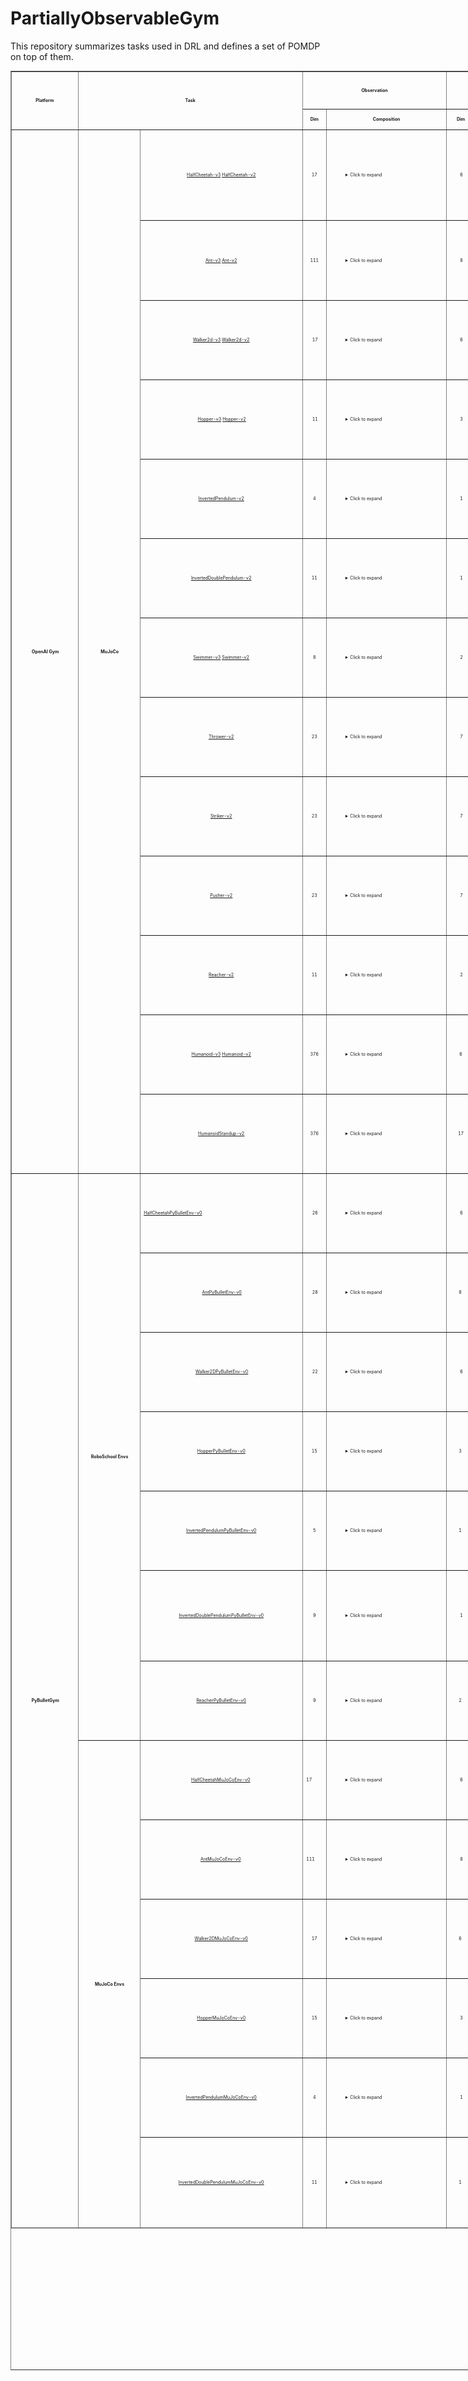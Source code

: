 # PartiallyObservableGym
This repository summarizes tasks used in DRL and defines a set of POMDP on top of them.

<table class="table-dense" style="height: 3679px; width: 1200px; margin-left: auto; margin-right: auto; font-size: 50%;" border="black" cellspacing="0" cellpadding="0">
<tbody>
<tr style="height: 60px;">
<td style="width: 105px; text-align: center; height: 93px;" rowspan="2"><strong>Platform</strong></td>
<td style="width: 364px; text-align: center; height: 93px;" colspan="2" rowspan="2"><strong>Task</strong></td>
<td style="width: 206px; text-align: center; height: 60px;" colspan="2"><strong>Observation</strong></td>
<td style="width: 247px; text-align: center; height: 60px;" colspan="2"><strong>Action</strong></td>
<td style="width: 247px; text-align: center; height: 60px;" colspan="1" rowspan="2"><strong>Image</strong></td>
</tr>
<tr style="height: 33px;">
<td style="width: 32px; text-align: center; height: 33px;"><strong>Dim</strong></td>
<td style="width: 174px; text-align: center; height: 33px;" rowspan="1"><strong>Composition</strong></td>
<td style="width: 40.5px; text-align: center; height: 33px;"><strong>Dim</strong></td>
<td style="width: 206.5px; text-align: center; height: 33px;" rowspan="1"><strong>Composition</strong></td>
</tr>
<tr style="height: 145px;">
<td style="width: 105px; text-align: center; height: 1670px;" rowspan="13"> <strong>OpenAI Gym</strong></td>
<td style="width: 97px; text-align: center; height: 1670px;" rowspan="13"> <strong>MuJoCo</strong></td>
<td style="width: 267px; text-align: center; height: 145px;"><a href="https://github.com/openai/gym/blob/master/gym/envs/mujoco/half_cheetah_v3.py" target="_blank" rel="noopener">HalfCheetah-v3</a> <a href="https://github.com/openai/gym/blob/master/gym/envs/mujoco/half_cheetah.py" target="_blank" rel="noopener">HalfCheetah-v2</a></td>
<td style="width: 32px; text-align: center; height: 145px;">17</td>
<td style="width: 174px; text-align: left; padding-left: 30px; height: 145px;"><details> <summary>Click to expand</summary>
<ul>
<li style="text-align: left;">Position: 1-8 (d=8)</li>
<li style="text-align: left;">Velocity: 9-17 (d=9)</li>
</ul>
</details></td>
<td style="width: 40.5px; text-align: center; height: 145px;"> 6</td>
<td style="width: 206.5px; text-align: center; height: 145px;"><details> <summary>Click to expand</summary></details></td>
<td style="width: 206.5px; text-align: center; height: 145px;"> <details> <summary>Click to expand</summary></details></td>
</tr>
<tr style="height: 128px;">
<td style="width: 267px; text-align: center; height: 128px;"><a href="https://github.com/openai/gym/blob/master/gym/envs/mujoco/ant_v3.py" target="_blank" rel="noopener">Ant-v3</a> <a href="https://github.com/openai/gym/blob/master/gym/envs/mujoco/ant.py" target="_blank" rel="noopener">Ant-v2</a></td>
<td style="width: 32px; text-align: center; height: 128px;">111</td>
<td style="width: 174px; text-align: left; padding-left: 30px; height: 128px;"><details> <summary>Click to expand</summary>
<ul>
<li>position: 1-13 (d=13)</li>
<li>velocity: 14-27 (d=14)</li>
<li>cfrc_ext: 28-111 (d=64)</li>
</ul>
</details></td>
<td style="width: 40.5px; text-align: center; height: 128px;"> 8</td>
<td style="width: 206.5px; height: 128px; padding-left: 30px;"> <details open=""> <summary>Click to expand</summary></details></td>
<td style="width: 206.5px; height: 128px; padding-left: 30px;"> <details open=""> <summary>Click to expand</summary></details></td>
</tr>
<tr style="height: 127px;">
<td style="width: 267px; text-align: center; height: 127px;"><a href="https://github.com/openai/gym/blob/master/gym/envs/mujoco/walker2d_v3.py" target="_blank" rel="noopener">Walker2d-v3</a> <a href="https://github.com/openai/gym/blob/master/gym/envs/mujoco/walker2d.py" target="_blank" rel="noopener">Walker2d-v2</a></td>
<td style="width: 32px; text-align: center; height: 127px;"> 17</td>
<td style="width: 174px; text-align: left; padding-left: 30px; height: 127px;"><details> <summary>Click to expand</summary>
<ul>
<li>position: 1-8 (d=8)</li>
<li>velocity: 9-17 (d=9)</li>
</ul>
</details></td>
<td style="width: 40.5px; text-align: center; height: 127px;"> 6</td>
<td style="width: 206.5px; text-align: center; height: 127px;"><details> <summary>Click to expand</summary></details> </td>
<td style="width: 206.5px; text-align: center; height: 127px;"><details> <summary>Click to expand</summary></details> </td>
</tr>
<tr style="height: 127px;">
<td style="width: 267px; text-align: center; height: 127px;"> <a href="https://github.com/openai/gym/blob/master/gym/envs/mujoco/hopper_v3.py" target="_blank" rel="noopener">Hopper-v3</a> <a href="http://localhost:8888/notebooks/Google%20Drive/git_repos/spinningup-new/spinup/algos/pytorch/lstm_ddpg/Untitled2.ipynb" target="_blank" rel="noopener">Hopper-v2</a></td>
<td style="width: 32px; text-align: center; height: 127px;"> 11</td>
<td style="width: 174px; padding-left: 30px; height: 127px;"><details> <summary>Click to expand</summary>
<ul>
<li>position: 1-5 (d=5)</li>
<li>velocity: 6-11 (d=6)</li>
</ul>
</details></td>
<td style="width: 40.5px; text-align: center; height: 127px;"> 3</td>
<td style="width: 206.5px; text-align: center; height: 127px;"> <details> <summary>Click to expand</summary></details></td>
<td style="width: 206.5px; text-align: center; height: 127px;"> <details> <summary>Click to expand</summary></details></td>
</tr>
<tr style="height: 127px;">
<td style="width: 267px; text-align: center; height: 127px;"><a href="https://github.com/openai/gym/blob/master/gym/envs/mujoco/inverted_pendulum.py" target="_blank" rel="noopener">InvertedPendulum-v2</a></td>
<td style="width: 32px; text-align: center; height: 127px;">4</td>
<td style="width: 174px; padding-left: 30px; height: 127px;"><details> <summary>Click to expand</summary>
<ul>
<li>position: 1-2 (d=2)</li>
<li>velocity: 3-4 (d=2)</li>
</ul>
</details></td>
<td style="width: 40.5px; text-align: center; height: 127px;"> 1</td>
<td style="width: 206.5px; text-align: center; height: 127px;"> <details> <summary>Click to expand</summary></details></td>
<td style="width: 206.5px; text-align: center; height: 127px;"> <details> <summary>Click to expand</summary></details></td>
</tr>
<tr style="height: 127px;">
<td style="width: 267px; text-align: center; height: 127px;"><a href="https://github.com/openai/gym/blob/master/gym/envs/mujoco/inverted_double_pendulum.py" target="_blank" rel="noopener">InvertedDoublePendulum-v2</a></td>
<td style="width: 32px; text-align: center; height: 127px;">11</td>
<td style="width: 174px; padding-left: 30px; height: 127px;"><details> <summary>Click to expand</summary>
<ul>
<li>cart position: 1</li>
<li>link angles sin: 2-3</li>
<li>link angles cos: 4-5</li>
<li>link velocity: 6-8 (d=3)</li>
<li>qfrc_constraint: 9-11 (d=3)</li>
</ul>
</details></td>
<td style="width: 40.5px; text-align: center; height: 127px;"> 1</td>
<td style="width: 206.5px; text-align: center; height: 127px;"><details> <summary>Click to expand</summary></details> </td>
<td style="width: 206.5px; text-align: center; height: 127px;"> <details> <summary>Click to expand</summary></details></td>
</tr>
<tr style="height: 127px;">
<td style="width: 267px; text-align: center; height: 127px;"><a href="https://github.com/openai/gym/blob/master/gym/envs/mujoco/swimmer_v3.py" target="_blank" rel="noopener">Swimmer-v3</a> <a href="https://github.com/openai/gym/blob/master/gym/envs/mujoco/walker2d.py" target="_blank" rel="noopener">Swimmer-v2</a></td>
<td style="width: 32px; text-align: center; height: 127px;">8</td>
<td style="width: 174px; padding-left: 30px; height: 127px;"><details> <summary>Click to expand</summary>
<ul>
<li>position: 1-3 (d=3)</li>
<li>velocity: 4-8 (d=5)</li>
</ul>
</details></td>
<td style="width: 40.5px; text-align: center; height: 127px;"> 2</td>
<td style="width: 206.5px; text-align: center; height: 127px;"> <details> <summary>Click to expand</summary></details></td>
<td style="width: 206.5px; text-align: center; height: 127px;"> <details> <summary>Click to expand</summary></details></td>
</tr>
<tr style="height: 127px;">
<td style="width: 267px; text-align: center; height: 127px;"><a href="https://github.com/openai/gym/blob/master/gym/envs/mujoco/thrower.py" target="_blank" rel="noopener">Thrower-v2</a></td>
<td style="width: 32px; text-align: center; height: 127px;">23</td>
<td style="width: 174px; padding-left: 30px; height: 127px;"><details> <summary>Click to expand</summary>
<ul>
<li>position: 1-7 (d=7)</li>
<li>velocity: 8-14 (d=7)</li>
<li>get_body_com("r_wrist_roll_link"): 15-17 (d=3)</li>
<li>get_body_com("ball"): 18-20 (d=3)</li>
<li>get_body_com("goal"): 21-23 (d=3)</li>
</ul>
</details></td>
<td style="width: 40.5px; text-align: center; height: 127px;"> 7</td>
<td style="width: 206.5px; text-align: center; height: 127px;"><details> <summary>Click to expand</summary></details> </td>
<td style="width: 206.5px; text-align: center; height: 127px;"> <details> <summary>Click to expand</summary></details></td>
</tr>
<tr style="height: 127px;">
<td style="width: 267px; text-align: center; height: 127px;"><a href="https://github.com/openai/gym/blob/master/gym/envs/mujoco/striker.py" target="_blank" rel="noopener">Striker-v2</a></td>
<td style="width: 32px; text-align: center; height: 127px;">23</td>
<td style="width: 174px; padding-left: 30px; height: 127px;"><details> <summary>Click to expand</summary>
<ul>
<li>position: 1-7 (d=7)</li>
<li>velocity: 8-14 (d=7)</li>
<li>get_body_com("tips_arm"): 15-17 (d=3)</li>
<li>get_body_com("object"): 18-20 (d=3)</li>
<li>get_body_com("goal"): 21-23 (d=3)</li>
</ul>
</details></td>
<td style="width: 40.5px; text-align: center; height: 127px;"> 7</td>
<td style="width: 206.5px; text-align: center; height: 127px;"> <details> <summary>Click to expand</summary></details></td>
<td style="width: 206.5px; text-align: center; height: 127px;"><details> <summary>Click to expand</summary></details> </td>
</tr>
<tr style="height: 127px;">
<td style="width: 267px; text-align: center; height: 127px;"><a href="https://github.com/openai/gym/blob/master/gym/envs/mujoco/pusher.py" target="_blank" rel="noopener">Pusher-v2</a></td>
<td style="width: 32px; text-align: center; height: 127px;">23</td>
<td style="width: 174px; padding-left: 30px; height: 127px;"><details> <summary>Click to expand</summary>
<ul>
<li>position: 1-7 (d=7)</li>
<li>velocity: 8-14 (d=7)</li>
<li>get_body_com("tips_arm"): 15-17 (d=3)</li>
<li>get_body_com("object"): 18-20 (d=3)</li>
<li>get_body_com("goal"): 21-23 (d=3)</li>
</ul>
</details></td>
<td style="width: 40.5px; text-align: center; height: 127px;"> 7</td>
<td style="width: 206.5px; text-align: center; height: 127px;"><details> <summary>Click to expand</summary></details> </td>
<td style="width: 206.5px; text-align: center; height: 127px;"><details> <summary>Click to expand</summary></details> </td>
</tr>
<tr style="height: 127px;">
<td style="width: 267px; text-align: center; height: 127px;"><a href="https://github.com/openai/gym/blob/master/gym/envs/mujoco/reacher.py" target="_blank" rel="noopener">Reacher-v2</a></td>
<td style="width: 32px; text-align: center; height: 127px;">11</td>
<td style="width: 174px; padding-left: 30px; height: 127px;"><details> <summary>Click to expand</summary>
<ul>
<li>cos: 1-2 (d=2)</li>
<li>sin: 3-4 (d=2)</li>
<li>position: 5-6 (d=2)</li>
<li>velocity: 7-8 (d=2)</li>
<li>get_body_com("fingertip")-get_body_com("target"): 9-11 (d=3)</li>
</ul>
</details></td>
<td style="width: 40.5px; text-align: center; height: 127px;"> 2</td>
<td style="width: 206.5px; text-align: center; height: 127px;"> <details> <summary>Click to expand</summary></details></td>
<td style="width: 206.5px; text-align: center; height: 127px;"> <details> <summary>Click to expand</summary></details></td>
</tr>
<tr style="height: 127px;">
<td style="width: 267px; text-align: center; height: 127px;"><a href="https://github.com/openai/gym/blob/master/gym/envs/mujoco/humanoid_v3.py" target="_blank" rel="noopener">Humanoid-v3</a> <a href="https://github.com/openai/gym/blob/master/gym/envs/mujoco/humanoid.py" target="_blank" rel="noopener">Humanoid-v2</a></td>
<td style="width: 32px; text-align: center; height: 127px;">376</td>
<td style="width: 174px; padding-left: 30px; height: 127px;"><details> <summary>Click to expand</summary>
<ul>
<li>position: 1-22 (d=22)</li>
<li>velocity: 23-45 (d=23)</li>
<li>com_inertia: 46-185 (d=140)</li>
<li>com_velocity: 186-269 (d=84)</li>
<li>actuator_forces: 270-292 (d=23)</li>
<li>external_contact_forces: 293-376 (d=84)</li>
</ul>
</details></td>
<td style="width: 40.5px; text-align: center; height: 127px;">6</td>
<td style="width: 206.5px; text-align: center; height: 127px;"><details> <summary>Click to expand</summary></details> </td>
<td style="width: 206.5px; text-align: center; height: 127px;"><details> <summary>Click to expand</summary></details> </td>
</tr>
<tr style="height: 127px;">
<td style="width: 267px; text-align: center; height: 127px;"><a href="https://github.com/openai/gym/blob/master/gym/envs/mujoco/humanoidstandup.py" target="_blank" rel="noopener">HumanoidStandup-v2</a></td>
<td style="width: 32px; text-align: center; height: 127px;">376</td>
<td style="width: 174px; padding-left: 30px; height: 127px;"><details> <summary>Click to expand</summary>
<ul>
<li>position: 1-22 (d=22)</li>
<li>velocity: 23-45 (d=23)</li>
<li>com_inertia: 46-185 (d=140)</li>
<li>com_velocity: 186-269 (d=84)</li>
<li>actuator_forces: 270-292 (d=23)</li>
<li>external_contact_forces: 293-376 (d=84)</li>
</ul>
</details></td>
<td style="width: 40.5px; text-align: center; height: 127px;">17</td>
<td style="width: 206.5px; text-align: center; height: 127px;"><details> <summary>Click to expand</summary></details> </td>
<td style="width: 206.5px; text-align: center; height: 127px;"> <details open=""> <summary>Click to expand</summary></details></td>
</tr>
<tr style="height: 127px;">
<td style="width: 105px; text-align: center; height: 1687px;" rowspan="13"> <strong>PyBulletGym</strong></td>
<td style="width: 97px; text-align: center; height: 907px;" rowspan="7"> <strong>RoboSchool Envs</strong></td>
<td style="width: 267px; height: 127px;"> <a href="https://github.com/benelot/pybullet-gym/blob/master/pybulletgym/envs/roboschool/robots/locomotors/walker_base.py" target="_blank" rel="noopener">HalfCheetahPyBulletEnv-v0</a></td>
<td style="width: 32px; text-align: center; height: 127px;"> 26</td>
<td style="width: 174px; text-align: left; padding-left: 30px; height: 127px;"><details> <summary>Click to expand</summary>
<ul>
<li>more: (d=8)
<ul>
<li>distance at z: 1</li>
<li>angle_to_target sin: 2</li>
<li>angle_to_target cos: 3</li>
<li>velocity x: 4</li>
<li>velocity y: 5</li>
<li>velocity z: 6</li>
<li>roll: 7</li>
<li>pitch: 8</li>
</ul>
</li>
<li>position: 9-20 (d=12)</li>
<li>feet contact: 21-26 (d=6)</li>
</ul>
</details></td>
<td style="width: 40.5px; text-align: center; height: 127px;"> 6</td>
<td style="width: 206.5px; height: 127px; padding-left: 30px;"> <details open=""> <summary>Click to expand</summary></details></td>
<td style="width: 206.5px; height: 127px; padding-left: 30px;"> <details open=""> <summary>Click to expand</summary></details></td>
</tr>
<tr style="height: 127px;">
<td style="width: 267px; text-align: center; height: 127px;"> <a href="http://localhost:8888/notebooks/Google%20Drive/git_repos/spinningup-new/spinup/algos/pytorch/lstm_ddpg/Untitled2.ipynb" target="_blank" rel="noopener">AntPyBulletEnv-v0</a></td>
<td style="width: 32px; text-align: center; height: 127px;"> 28</td>
<td style="width: 174px; padding-left: 30px; height: 127px;"><details> <summary>Click to expand</summary>
<ul>
<li>more: (d=8)
<ul>
<li>distance at z: 1</li>
<li>angle_to_target sin: 2</li>
<li>angle_to_target cos: 3</li>
<li>velocity x: 4</li>
<li>velocity y: 5</li>
<li>velocity z: 6</li>
<li>roll: 7</li>
<li>pitch: 8</li>
</ul>
</li>
<li>position: 9-24 (d=16)</li>
<li>feet contact: 25-28 (d=4)</li>
</ul>
</details></td>
<td style="width: 40.5px; text-align: center; height: 127px;">8 </td>
<td style="width: 206.5px; height: 127px; padding-left: 30px;"> <details open=""> <summary>Click to expand</summary></details></td>
<td style="width: 206.5px; height: 127px; padding-left: 30px;"> <details open=""> <summary>Click to expand</summary></details></td>
</tr>
<tr style="height: 127px;">
<td style="width: 267px; text-align: center; height: 127px;"> <a href="http://localhost:8888/notebooks/Google%20Drive/git_repos/spinningup-new/spinup/algos/pytorch/lstm_ddpg/Untitled2.ipynb" target="_blank" rel="noopener">Walker2DPyBulletEnv-v0</a></td>
<td style="width: 32px; text-align: center; height: 127px;"> 22</td>
<td style="width: 174px; padding-left: 30px; height: 127px;"><details> <summary>Click to expand</summary>
<ul>
<li> more: (d=8)
<ul>
<li>distance at z: 1</li>
<li>angle_to_target sin: 2</li>
<li>angle_to_target cos: 3</li>
<li>velocity x: 4</li>
<li>velocity y: 5</li>
<li>velocity z: 6</li>
<li>roll: 7</li>
<li>pitch: 8</li>
</ul>
</li>
<li>position: 9-20 (d=12)</li>
<li>feet contact: 21-22 (d=2)</li>
</ul>
</details></td>
<td style="width: 40.5px; text-align: center; height: 127px;"> 6</td>
<td style="width: 206.5px; height: 127px; padding-left: 30px;"> <details open=""> <summary>Click to expand</summary></details></td>
<td style="width: 206.5px; height: 127px; padding-left: 30px;"> <details open=""> <summary>Click to expand</summary></details></td>
</tr>
<tr style="height: 127px;">
<td style="width: 267px; text-align: center; height: 127px;"><a href="http://localhost:8888/notebooks/Google%20Drive/git_repos/spinningup-new/spinup/algos/pytorch/lstm_ddpg/Untitled2.ipynb" target="_blank" rel="noopener">HopperPyBulletEnv-v0</a></td>
<td style="width: 32px; text-align: center; height: 127px;">15</td>
<td style="width: 174px; padding-left: 30px; height: 127px;"><details> <summary>Click to expand</summary>
<ul>
<li>more: (d=8)
<ul>
<li>distance at z: 1</li>
<li>angle_to_target sin: 2</li>
<li>angle_to_target cos: 3</li>
<li>velocity x: 4</li>
<li>velocity y: 5</li>
<li>velocity z: 6</li>
<li>roll: 7</li>
<li>pitch: 8</li>
</ul>
</li>
<li>position: 9-14 (d=6)</li>
<li>feet contact: 15 (d=1)</li>
</ul>
</details></td>
<td style="width: 40.5px; text-align: center; height: 127px;">3 </td>
<td style="width: 206.5px; height: 127px; padding-left: 30px;"><details open=""> <summary>Click to expand</summary></details> </td>
<td style="width: 206.5px; height: 127px; padding-left: 30px;"> <details> <summary>Click to expand</summary></details></td>
</tr>
<tr style="height: 127px;">
<td style="width: 267px; text-align: center; height: 127px;"><a href="https://github.com/benelot/pybullet-gym/blob/master/pybulletgym/envs/roboschool/robots/pendula/interted_pendulum.py" target="_blank" rel="noopener">InvertedPendulumPyBulletEnv-v0</a></td>
<td style="width: 32px; text-align: center; height: 127px;">5</td>
<td style="width: 174px; padding-left: 30px; height: 127px;"><details> <summary>Click to expand</summary>
<ul>
<li>slider x: 1</li>
<li>slider velocity x: 2</li>
<li>cos: 3</li>
<li>sin: 4</li>
<li>theta_dot: 5</li>
</ul>
</details></td>
<td style="width: 40.5px; text-align: center; height: 127px;">1 </td>
<td style="width: 206.5px; height: 127px; padding-left: 30px;"> <details open=""> <summary>Click to expand</summary></details></td>
<td style="width: 206.5px; height: 127px; padding-left: 30px;"> <details open=""> <summary>Click to expand</summary></details></td>
</tr>
<tr style="height: 145px;">
<td style="width: 267px; text-align: center; height: 145px;"><a href="https://github.com/benelot/pybullet-gym/blob/master/pybulletgym/envs/roboschool/robots/pendula/inverted_double_pendulum.py" target="_blank" rel="noopener">InvertedDoublePendulumPyBulletEnv-v0</a></td>
<td style="width: 32px; text-align: center; height: 145px;">9</td>
<td style="width: 174px; padding-left: 30px; height: 145px;"><details> <summary>Click to expand</summary>
<ul>
<li>slider x: 1</li>
<li>slider velocity x: 2</li>
<li>pole2 x: 3</li>
<li>j1 cos: 4</li>
<li>j1 sin: 5</li>
<li>j1 dot: 6</li>
<li>j2 cos: 7</li>
<li>j2 sin: 8</li>
<li>j2 dot: 9</li>
</ul>
</details></td>
<td style="width: 40.5px; text-align: center; height: 145px;"> 1</td>
<td style="width: 206.5px; height: 145px; padding-left: 30px;"> <details open=""> <summary>Click to expand</summary></details></td>
<td style="width: 206.5px; height: 145px; padding-left: 30px;"> <details open=""> <summary>Click to expand</summary></details></td>
</tr>
<tr style="height: 127px;">
<td style="width: 267px; text-align: center; height: 127px;"><a href="https://github.com/benelot/pybullet-gym/blob/master/pybulletgym/envs/roboschool/robots/manipulators/reacher.py" target="_blank" rel="noopener">ReacherPyBulletEnv-v0</a></td>
<td style="width: 32px; text-align: center; height: 127px;">9</td>
<td style="width: 174px; padding-left: 30px; height: 127px;"><details> <summary>Click to expand</summary>
<ul>
<li>target x: 1</li>
<li>target y: 2</li>
<li>to_target_vec 1: 3</li>
<li>to_target_vec 2: 4</li>
<li>central_joint cos: 5</li>
<li>central_joint sin: 6</li>
<li>central_joint dot: 7</li>
<li>elbow_joint gamma: 8</li>
<li>elbow_joint gamma dot: 9</li>
</ul>
</details></td>
<td style="width: 40.5px; text-align: center; height: 127px;">2 </td>
<td style="width: 206.5px; height: 127px; padding-left: 30px;"><details open=""> <summary>Click to expand</summary></details> </td>
<td style="width: 206.5px; height: 127px; padding-left: 30px;"> <details> <summary>Click to expand</summary></details></td>
</tr>
<tr style="height: 127px;">
<td style="width: 97px; text-align: center; height: 780px;" rowspan="6"> <strong>MuJoCo Envs</strong></td>
<td style="width: 267px; text-align: center; height: 127px;"><a href="https://github.com/benelot/pybullet-gym/blob/master/pybulletgym/envs/mujoco/robots/locomotors/half_cheetah.py" target="_blank" rel="noopener">HalfCheetahMuJoCoEnv-v0</a> </td>
<td style="width: 32px; height: 127px;"> 17</td>
<td style="width: 174px; padding-left: 30px; height: 127px;"><details> <summary>Click to expand</summary>
<ul>
<li> position: 1-8 (d=8)</li>
<li>velocity: 9-17 (d=9)</li>
</ul>
</details></td>
<td style="width: 40.5px; text-align: center; height: 127px;"> 6</td>
<td style="width: 206.5px; height: 127px; padding-left: 30px;"> <details open=""> <summary>Click to expand</summary></details></td>
<td style="width: 206.5px; height: 127px; padding-left: 30px;"> <details open=""> <summary>Click to expand</summary></details></td>
</tr>
<tr style="height: 127px;">
<td style="width: 267px; text-align: center; height: 127px;"><a href="https://github.com/benelot/pybullet-gym/blob/master/pybulletgym/envs/mujoco/robots/locomotors/ant.py" target="_blank" rel="noopener">AntMuJoCoEnv-v0</a> </td>
<td style="width: 32px; height: 127px;"> 111</td>
<td style="width: 174px; padding-left: 30px; height: 127px;"><details> <summary>Click to expand</summary>
<ul>
<li>position: 1-13 (d=13)</li>
<li>velocity: 14-27 (d=14)</li>
<li>cfrc_ext: 28-111 (d=64) (The cfrc_ext is set to zeros in PyBulletGym.) (The cfrc_ext are the external forces (force x,y,z and torque x,y,z) applied to each of the links at the center of mass. For the Ant, this is 14*6: the ground link, the torso link, and 12 links for all legs (3 links for each leg))</li>
</ul>
</details></td>
<td style="width: 40.5px; text-align: center; height: 127px;"> 8</td>
<td style="width: 206.5px; height: 127px; padding-left: 30px;"><details> <summary>Click to expand</summary></details></td>
<td style="width: 206.5px; height: 127px; padding-left: 30px;"><details><summary>Click to expand</summary></details></td>
</tr>
<tr style="height: 127px;">
<td style="width: 267px; text-align: center; height: 127px;"><a href="https://github.com/benelot/pybullet-gym/blob/master/pybulletgym/envs/mujoco/robots/locomotors/walker2d.py" target="_blank" rel="noopener">Walker2DMuJoCoEnv-v0</a></td>
<td style="width: 32px; text-align: center; height: 127px;">17</td>
<td style="width: 174px; padding-left: 30px; height: 127px;"><details> <summary>Click to expand</summary>
<ul>
<li>position: 1-8 (d=8)</li>
<li>velocity: 9-17 (d=9)</li>
</ul>
</details></td>
<td style="width: 40.5px; text-align: center; height: 127px;">6 </td>
<td style="width: 206.5px; height: 127px; padding-left: 30px;"> <details> <summary>Click to expand</summary></details></td>
<td style="width: 206.5px; height: 127px; padding-left: 30px;"> <details open=""> <summary>Click to expand</summary></details></td>
</tr>
<tr style="height: 127px;">
<td style="width: 267px; text-align: center; height: 127px;"><a href="https://github.com/benelot/pybullet-gym/blob/master/pybulletgym/envs/mujoco/robots/locomotors/hopper.py" target="_blank" rel="noopener">HopperMuJoCoEnv-v0</a></td>
<td style="width: 32px; text-align: center; height: 127px;">15</td>
<td style="width: 174px; padding-left: 30px; height: 127px;"><details> <summary>Click to expand</summary>
<ul>
<li>position: 1-7 (d=7)</li>
<li>velocity: 8-15 (d=8)</li>
</ul>
</details></td>
<td style="width: 40.5px; text-align: center; height: 127px;"> 3</td>
<td style="width: 206.5px; height: 127px; padding-left: 30px;"> <details open=""> <summary>Click to expand</summary></details></td>
<td style="width: 206.5px; height: 127px; padding-left: 30px;"><details> <summary>Click to expand</summary></details></td>
</tr>
<tr style="height: 127px;">
<td style="width: 267px; text-align: center; height: 127px;"><a href="https://github.com/benelot/pybullet-gym/blob/master/pybulletgym/envs/mujoco/robots/pendula/inverted_pendulum.py" target="_blank" rel="noopener">InvertedPendulumMuJoCoEnv-v0</a></td>
<td style="width: 32px; text-align: center; height: 127px;">4</td>
<td style="width: 174px; padding-left: 30px; height: 127px;"><details> <summary>Click to expand</summary>
<ul>
<li>position: 1-3 (d=3)</li>
<li>velocity: 4 (d=1)</li>
</ul>
</details></td>
<td style="width: 40.5px; text-align: center; height: 127px;"> 1</td>
<td style="width: 206.5px; height: 127px; padding-left: 30px;"> <details open=""> <summary>Click to expand</summary></details></td>
<td style="width: 206.5px; height: 127px; padding-left: 30px;"> <details open=""> <summary>Click to expand</summary></details></td>
</tr>
<tr style="height: 145px;">
<td style="width: 267px; text-align: center; height: 145px;"><a href="https://github.com/benelot/pybullet-gym/blob/master/pybulletgym/envs/mujoco/robots/pendula/inverted_double_pendulum.py" target="_blank" rel="noopener">InvertedDoublePendulumMuJoCoEnv-v0</a></td>
<td style="width: 32px; text-align: center; height: 145px;">11</td>
<td style="width: 174px; padding-left: 30px; height: 145px;"><details> <summary>Click to expand</summary>
<ul>
<li>cart position: 1</li>
<li>link angles sin: 2-3</li>
<li>link angles cos: 4-5</li>
<li>link velocity: 6-8</li>
<li>qfrc_constraint: 9-11</li>
</ul>
</details></td>
<td style="width: 40.5px; text-align: center; height: 145px;">1 </td>
<td style="width: 206.5px; height: 145px; padding-left: 30px;"><details open=""> <summary>Click to expand</summary></details> </td>
<td style="width: 206.5px; height: 145px; padding-left: 30px;"><details> <summary>Click to expand</summary></details> </td>
</tr>
</tbody>
</table>


